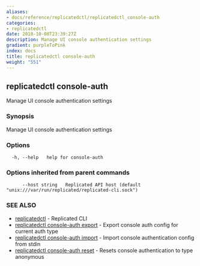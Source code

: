```yaml
---
aliases:
- docs/reference/replicatedctl/replicatedctl_console-auth
categories:
- replicatedctl
date: 2018-10-08T23:39:27Z
description: Manage UI console authentication settings
gradient: purpleToPink
index: docs
title: replicatedctl console-auth
weight: "551"
---
```


## replicatedctl console-auth

Manage UI console authentication settings

### Synopsis

Manage UI console authentication settings

### Options

```
  -h, --help   help for console-auth
```

### Options inherited from parent commands

```
      --host string   Replicated API host (default "unix:///var/run/replicated/replicated-cli.sock")
```

### SEE ALSO

* [replicatedctl](/api/replicatedctl/)	 - Replicated CLI
* [replicatedctl console-auth export](/api/replicatedctl/replicatedctl_console-auth_export/)	 - Export console auth config for current auth type
* [replicatedctl console-auth import](/api/replicatedctl/replicatedctl_console-auth_import/)	 - Import console authentication config from stdin
* [replicatedctl console-auth reset](/api/replicatedctl/replicatedctl_console-auth_reset/)	 - Resets console authentication to type anonymous

